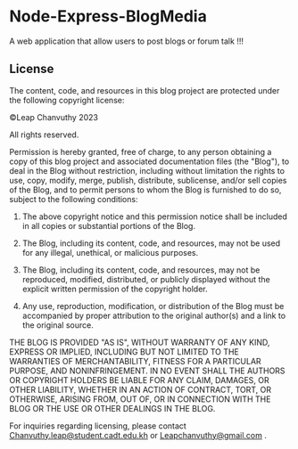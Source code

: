 # Node-Express-BlogMedia
A web application that allow users to post blogs or forum talk !!!


## License

The content, code, and resources in this blog project are protected under the following copyright license:

©Leap Chanvuthy 2023

All rights reserved.

Permission is hereby granted, free of charge, to any person obtaining a copy of this blog project and associated documentation files (the "Blog"), to deal in the Blog without restriction, including without limitation the rights to use, copy, modify, merge, publish, distribute, sublicense, and/or sell copies of the Blog, and to permit persons to whom the Blog is furnished to do so, subject to the following conditions:

1. The above copyright notice and this permission notice shall be included in all copies or substantial portions of the Blog.

2. The Blog, including its content, code, and resources, may not be used for any illegal, unethical, or malicious purposes.

3. The Blog, including its content, code, and resources, may not be reproduced, modified, distributed, or publicly displayed without the explicit written permission of the copyright holder.

4. Any use, reproduction, modification, or distribution of the Blog must be accompanied by proper attribution to the original author(s) and a link to the original source.

THE BLOG IS PROVIDED "AS IS", WITHOUT WARRANTY OF ANY KIND, EXPRESS OR IMPLIED, INCLUDING BUT NOT LIMITED TO THE WARRANTIES OF MERCHANTABILITY, FITNESS FOR A PARTICULAR PURPOSE, AND NONINFRINGEMENT. IN NO EVENT SHALL THE AUTHORS OR COPYRIGHT HOLDERS BE LIABLE FOR ANY CLAIM, DAMAGES, OR OTHER LIABILITY, WHETHER IN AN ACTION OF CONTRACT, TORT, OR OTHERWISE, ARISING FROM, OUT OF, OR IN CONNECTION WITH THE BLOG OR THE USE OR OTHER DEALINGS IN THE BLOG.

For inquiries regarding licensing, please contact Chanvuthy.leap@student.cadt.edu.kh or Leapchanvuthy@gmail.com  .

